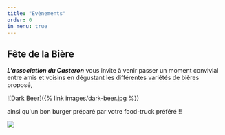 ```yaml
---
title: "Evènements"
order: 0
in_menu: true
---
```

## Fête de la Bière

**_L'association du Casteron_** vous invite à venir passer un moment convivial entre amis et voisins en dégustant les différentes variétés de bières proposé,

![Dark Beer]({% link images/dark-beer.jpg %})

ainsi qu'un bon burger préparé par votre food-truck préféré !!

<img src="https://img.freepik.com/photos-gratuite/burger-gastronomique-grille-fromage-tomate-oignon-frites-genere-par-intelligence-artificielle_25030-63181.jpg?size=626&ext=jpg&ga=GA1.1.2008272138.1720483200&semt=sph"> 